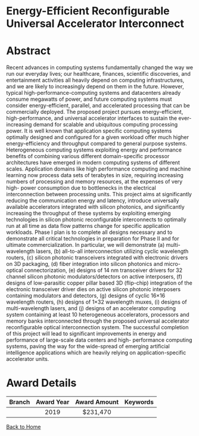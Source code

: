 
Energy-Efficient Reconfigurable Universal Accelerator Interconnect
==================================================================

# Abstract


Recent advances in computing systems fundamentally changed the way we run our everyday lives; our healthcare, finances, scientific discoveries, and entertainment activities all heavily depend on computing infrastructures, and we are likely to increasingly depend on them in the future. However, typical high-performance-computing systems and datacenters already consume megawatts of power, and future computing systems must consider energy-efficient, parallel, and accelerated processing that can be commercially deployed. The proposed project pursues energy-efficient, high-performance, and universal accelerator interfaces to sustain the ever-increasing demand for scalable and ubiquitous computing processing power. It is well known that application specific computing systems optimally designed and configured for a given workload offer much higher energy-efficiency and throughput compared to general purpose systems. Heterogeneous computing systems exploiting energy and performance benefits of combining various different domain-specific processor architectures have emerged in modern computing systems of different scales. Application domains like high performance computing and machine learning now process data sets of terabytes in size, requiring increasing numbers of processing and memory resources, at the expenses of very high- power consumption due to bottlenecks in the electrical interconnection between processing units. This project aims at significantly reducing the communication energy and latency, introduce universally available accelerators integrated with silicon photonics, and significantly increasing the throughput of these systems by exploiting emerging technologies in silicon photonic reconfigurable interconnects to optimally run at all time as data flow patterns change for specific application workloads. Phase I plan is to complete all designs necessary and to demonstrate all critical technologies in preparation for Phase II and for ultimate commercialization. In particular, we will demonstrate (a) multi-wavelength lasers, (b) all-to-all interconnection utilizing cyclic wavelength routers, (c) silicon photonic transceivers integrated with electronic drivers on 3D packaging, (d) fiber integration into silicon photonics and micro-optical connectorization, (e) designs of 14 nm transceiver drivers for 32 channel silicon photonic modulators/detectors on active interposers, (f) designs of low-parasitic copper pillar based 3D (flip-chip) integration of the electronic transceiver driver dies on active silicon photonic interposers containing modulators and detectors, (g) designs of cyclic 16×16 wavelength routers, (h) designs of 1×32 wavelength muxes, (i) designs of multi-wavelength lasers, and (j) designs of an accelerator computing system containing at least 10 heterogeneous accelerators, processors and memory banks interconnected through the proposed universal accelerator reconfigurable optical interconnection system. The successful completion of this project will lead to significant improvements in energy and performance of large-scale data centers and high- performance computing systems, paving the way for the wide-spread of emerging artificial intelligence applications which are heavily relying on application-specific accelerator units.  

# Award Details

|Branch|Award Year|Award Amount|Keywords|
| :---: | :---: | :---: | :---: |
||2019|$231,470||
  
  


[Back to Home](https://github.com/chrischow/dod_sbir_awards/Reports/CC/#768)